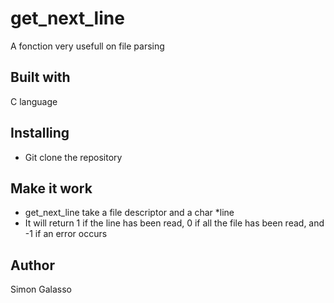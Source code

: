 # get_next_line
A fonction very usefull on file parsing
## Built with
C language
## Installing
- Git clone the repository
## Make it work
- get_next_line take a file descriptor and a char *line
- It will return 1 if the line has been read, 0 if all the file has been read, and -1 if an error occurs
## Author
Simon Galasso
